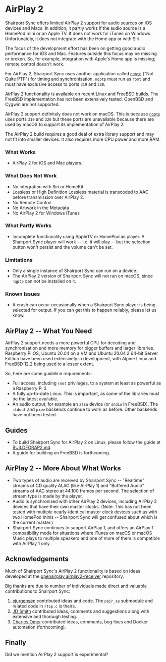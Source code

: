 AirPlay 2
===

Shairport Sync offers limited AirPlay 2 support for audio sources on iOS devices and Macs. In addition, it partly works if the audio source is a HomePod mini or an Apple TV. It does not work for iTunes on Windows. Unfortunately, it does not integrate with the Home app or with Siri.

The focus of the development effort has been on getting good audio performance for iOS and Mac. Features outside this focus may be missing or broken. So, for example, integration with Apple's Home app is missing; remote control doesn't work.

For AirPlay 2, Shairport Sync uses another application called [`nqptp`](https://github.com/mikebrady/nqptp) ("Not Quite PTP") for timing and synchronisation. `nqptp` must run as `root` and must have exclusive access to ports `319` and `320`.

AirPlay 2 functionality is available on recent Linux and FreeBSD builds. The FreeBSD implementation has not been extensively tested. OpenBSD and Cygwin are not supported.

AirPlay 2 support definitely does not work on macOS. This is because [`nqptp`](https://github.com/mikebrady/nqptp) uses ports `319` and `320` but these ports are unavailable because there are used by macOS to support its implementation of AirPlay 2.

The AirPlay 2 build requires a good deal of extra library support and may not fit into smaller devices. It also requires more CPU power and more RAM.

### What Works
- AirPlay 2 for iOS and Mac players.

### What Does Not Work
- No integration with Siri or HomeKit
- Lossless or High Definition Lossless material is transcoded to AAC before transmission over AirPlay 2. 
- No Remote Control
- No Artwork in the Metadata
- No AirPlay 2 for Windows iTunes

### What Partly Works
- Incomplete functionality using AppleTV or HomePod as player.
   A Shairport Sync player will work -- i.e. it will play -- but the selection button won't persist and the volume can't be set.

### Limitations
- Only a single instance of Shairport Sync can run on a device.
- The AirPlay 2 version of Shairport Sync will not run on macOS, since `nqptp` can not be installed on it.

### Known Issues
- A crash can occur occasionally when a Shairport Sync player is being selected for output. If you can get this to happen reliably, please let us know.

AirPlay 2 -- What You Need
---
AirPlay 2 support needs a more powerful CPU for decoding and synchronisation and more memory for bigger buffers and larger libraries. Raspberry Pi OS, Ubuntu 20.04 on a VM and Ubuntu 20.04.2 64-bit Server Edition have been used extensively in development, with Alpine Linux and FreeBSD 12.2 being used to a lesser extent.

So, here are some guideline requirements: 
* Full access, including `root` privileges, to a system at least as powerful as a Raspberry Pi 3.
* A fully up-to-date Linux. This is important, as some of the libraries must be the latest available.
* An audio output, for example an `alsa` device (or `sndio` in FreeBSD). The `stdout` and `pipe` backends continue to work as before. Other backends have not been tested.

Guides
---
* To build Shairport Sync for AirPlay 2 on Linux, please follow the guide at [BUILDFORAP2.md](https://github.com/aillwee/shairport-sync/blob/development/BUILDFORAP2.md).
* A guide for building on FreeBSD is forthcoming.

AirPlay 2 -- More About What Works
---
* Two types of audio are received by Shairport Sync -- "Realtime" streams of CD quality ALAC (like AirPlay 1) and "Buffered Audio" streams of AAC stereo at 44,100 frames per second. The selection of stream type is made by the player.
* Audio is synchronised with other AirPlay 2 devices, including AirPlay 2 devices that have their own master clocks. (Note: This has not been tested with multiple nearly-identical master clock devices such as with two HomePod minis -- Shairport Sync will get confused about which is the current master.)
* Shairport Sync continues to support AirPlay 1, and offers an AirPlay 1 compatibility mode for situations where iTunes on macOS or macOS Music plays to multiple speakers and one of more of them is compatible with AirPlay 1 only.

Acknowledgements
----
Much of Shairport Sync's AirPlay 2 functionality is based on ideas developed at the [openairplay airplay2-receiver]( https://github.com/openairplay/airplay2-receiver) repository.

Big thanks are due to number of individuals made direct and valuable contributions to Shairport Sync:
1. [ejurgensen](https://github.com/ejurgensen) contributed ideas and code. The `pair_ap` submodule and related code in `rtsp.c` is theirs.
2. [JD Smith](https://github.com/jdtsmith) contributed ideas, comments and suggestions along with extensive and thorough testing.
3. [Charles Omer](https://github.com/charlesomer) contributed ideas, comments, bug fixes and Docker automation (forthcoming).

Finally
----
Did we mention AirPlay 2 support is experimental?
